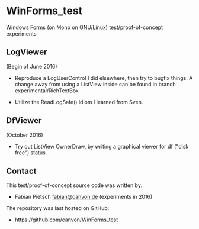 
# WinForms\_test

Windows Forms (on Mono on GNU/Linux) test/proof-of-concept experiments


## LogViewer

(Begin of June 2016)

  * Reproduce a LogUserControl I did elsewhere, then try to bugfix things.
    A change away from using a ListView inside can be found in branch
    experimental/RichTextBox

  * Utilize the ReadLogSafe() idiom I learned from Sven.


## DfViewer

(October 2016)

  * Try out ListView OwnerDraw, by writing a graphical viewer for
    df ("disk free") status.


## Contact

This test/proof-of-concept source code was written by:

  * Fabian Pietsch <fabian@canvon.de>  (experiments in 2016)

The repository was last hosted on GitHub:

  * <https://github.com/canvon/WinForms_test>

